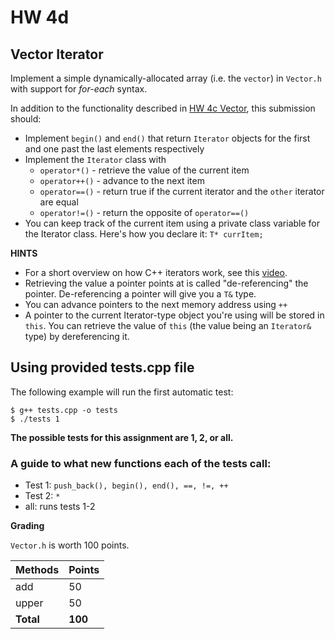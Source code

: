 # HW 4d

## Vector Iterator

Implement a simple dynamically-allocated array (i.e. the `vector`) in `Vector.h` with support for *for-each* syntax.

In addition to the functionality described in [HW 4c Vector](../homework4c-vector/instructions.md), this submission should:

- Implement `begin()` and `end()` that return `Iterator` objects for the first and one past the last elements respectively
- Implement the `Iterator` class with 
  - `operator*()` - retrieve the value of the current item
  - `operator++()` - advance to the next item
  - `operator==()` - return true if the current iterator and the `other` iterator are equal
  - `operator!=()` - return the opposite of `operator==()`
- You can keep track of the current item using a private class variable for the Iterator class. Here's how you declare it: `T* currItem;`

**HINTS**
* For a short overview on how C++ iterators work, see this [video](https://youtu.be/EgVWWVZ6AEY?si=E6OW03gKQWDeylRo).
* Retrieving the value a pointer points at is called "de-referencing" the pointer. De-referencing a pointer will give you a `T&` type.
* You can advance pointers to the next memory address using `++`
* A pointer to the current Iterator-type object you're using will be stored in `this`. You can retrieve the value of `this` (the value being an `Iterator&` type) by dereferencing it.


## Using provided tests.cpp file

The following example will run the first automatic test:
```
$ g++ tests.cpp -o tests
$ ./tests 1
```
**The possible tests for this assignment are 1, 2, or all.**

### A guide to what new functions each of the tests call:
* Test 1: `push_back(), begin(), end(), ==, !=, ++`
* Test 2: `*`
* all: runs tests 1-2

**Grading**

`Vector.h` is worth 100 points.

| Methods    | Points   |
|------------|----------|
| add        | 50       |
| upper      | 50       |
| **Total**  | **100**  |